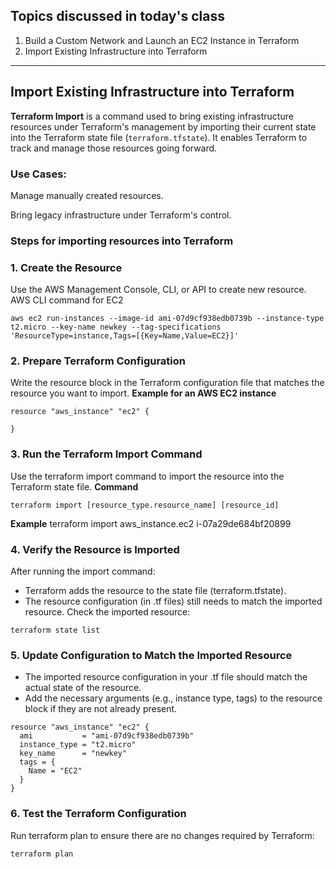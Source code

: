 Topics discussed in today's class
-----------------------------------------
1. Build a Custom Network and Launch an EC2 Instance in Terraform
2. Import Existing Infrastructure into Terraform
----------------------------------------------------------------------------------
## Import Existing Infrastructure into Terraform
**Terraform Import** is a command used to bring existing infrastructure resources under Terraform's management by importing their current state into the Terraform state file (`terraform.tfstate`). It enables Terraform to track and manage those resources going forward.

### Use Cases:
Manage manually created resources.

Bring legacy infrastructure under Terraform's control.

### Steps for importing resources into Terraform

### 1. Create the Resource
Use the AWS Management Console, CLI, or API to create new resource.
AWS CLI command for EC2 
```
aws ec2 run-instances --image-id ami-07d9cf938edb0739b --instance-type t2.micro --key-name newkey --tag-specifications 'ResourceType=instance,Tags=[{Key=Name,Value=EC2}]'
```

### 2. Prepare Terraform Configuration
Write the resource block in the Terraform configuration file that matches the resource you want to import.
**Example for an AWS EC2 instance**

```
resource "aws_instance" "ec2" {
  
}
```

### 3. Run the Terraform Import Command
Use the terraform import command to import the resource into the Terraform state file.
**Command**
```
terraform import [resource_type.resource_name] [resource_id]
```
**Example**
terraform import aws_instance.ec2 i-07a29de684bf20899

### 4. Verify the Resource is Imported
After running the import command:
- Terraform adds the resource to the state file (terraform.tfstate).
- The resource configuration (in .tf files) still needs to match the imported resource.
Check the imported resource:
```
terraform state list
```
### 5. Update Configuration to Match the Imported Resource
- The imported resource configuration in your .tf file should match the actual state of the resource.
- Add the necessary arguments (e.g., instance type, tags) to the resource block if they are not already present.
```
resource "aws_instance" "ec2" {
  ami           = "ami-07d9cf938edb0739b"
  instance_type = "t2.micro"
  key_name      = "newkey"
  tags = {
    Name = "EC2"
  }
}
```
### 6. Test the Terraform Configuration
Run terraform plan to ensure there are no changes required by Terraform:
```
terraform plan
```